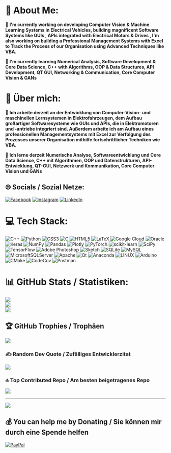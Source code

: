 # 💫 About Me:
🎲 <strong>I'm currently working on developing Computer Vision & Machine Learning Systems in Electrical Vehicles, building magnificent Software Systems like GUIs , APIs integrated with Electrical Motors & Drives , I'm also working on building a Professional Management Systems with Excel to Track the Process of our Organisation using Advanced Techniques like VBA.</strong><br>

🎲 <strong> I'm currently learning Numerical Analysis, Software Development & Core Data Science, C++ with Algorithms, OOP & Data Structures, API Development, QT GUI, Networking & Communication, Core Computer Vision & GANs</strong>

# 💫 Über mich:
🎲 <strong>Ich arbeite derzeit an der Entwicklung von Computer-Vision- und maschinellen Lernsystemen in Elektrofahrzeugen, dem Aufbau großartiger Softwaresysteme wie GUIs und APIs, die in Elektromotoren und -antriebe integriert sind. Außerdem arbeite ich am Aufbau eines professionellen Managementsystems mit Excel zur Verfolgung des Prozesses unserer Organisation mithilfe fortschrittlicher Techniken wie VBA.</strong><br>

🎲 <strong>Ich lerne derzeit Numerische Analyse, Softwareentwicklung und Core Data Science, C++ mit Algorithmen, OOP und Datenstrukturen, API-Entwicklung, QT-GUI, Netzwerk und Kommunikation, Core Computer Vision und GANs</strong>


## 🌐 Socials / Sozial Netze:
[![Facebook](https://img.shields.io/badge/Facebook-%231877F2.svg?logo=Facebook&logoColor=white)](https://facebook.com/profile.php?id=100083904230886) [![Instagram](https://img.shields.io/badge/Instagram-%23E4405F.svg?logo=Instagram&logoColor=white)](https://instagram.com/omarmedhataly) [![LinkedIn](https://img.shields.io/badge/LinkedIn-%230077B5.svg?logo=linkedin&logoColor=white)](https://linkedin.com/in/omar-medhat-74930321a/) 

# 💻 Tech Stack:
![C++](https://img.shields.io/badge/c++-%2300599C.svg?style=flat-square&logo=c%2B%2B&logoColor=white) ![Python](https://img.shields.io/badge/python-3670A0?style=flat-square&logo=python&logoColor=ffdd54) ![CSS3](https://img.shields.io/badge/css3-%231572B6.svg?style=flat-square&logo=css3&logoColor=white) ![C](https://img.shields.io/badge/c-%2300599C.svg?style=flat-square&logo=c&logoColor=white) ![HTML5](https://img.shields.io/badge/html5-%23E34F26.svg?style=flat-square&logo=html5&logoColor=white) ![LaTeX](https://img.shields.io/badge/latex-%23008080.svg?style=flat-square&logo=latex&logoColor=white) ![Google Cloud](https://img.shields.io/badge/Google%20Cloud-%234285F4.svg?style=flat-square&logo=google-cloud&logoColor=white) ![Oracle](https://img.shields.io/badge/Oracle-F80000?style=flat-square&logo=oracle&logoColor=white) ![Keras](https://img.shields.io/badge/Keras-%23D00000.svg?style=flat-square&logo=Keras&logoColor=white) ![NumPy](https://img.shields.io/badge/numpy-%23013243.svg?style=flat-square&logo=numpy&logoColor=white) ![Pandas](https://img.shields.io/badge/pandas-%23150458.svg?style=flat-square&logo=pandas&logoColor=white) ![Plotly](https://img.shields.io/badge/Plotly-%233F4F75.svg?style=flat-square&logo=plotly&logoColor=white) ![PyTorch](https://img.shields.io/badge/PyTorch-%23EE4C2C.svg?style=flat-square&logo=PyTorch&logoColor=white) ![scikit-learn](https://img.shields.io/badge/scikit--learn-%23F7931E.svg?style=flat-square&logo=scikit-learn&logoColor=white) ![SciPy](https://img.shields.io/badge/SciPy-%230C55A5.svg?style=flat-square&logo=scipy&logoColor=%white) ![TensorFlow](https://img.shields.io/badge/TensorFlow-%23FF6F00.svg?style=flat-square&logo=TensorFlow&logoColor=white) ![Adobe Photoshop](https://img.shields.io/badge/adobephotoshop-%2331A8FF.svg?style=flat-square&logo=adobephotoshop&logoColor=white) ![Sketch](https://img.shields.io/badge/Sketch-FFB387?style=flat-square&logo=sketch&logoColor=black) ![SQLite](https://img.shields.io/badge/sqlite-%2307405e.svg?style=flat-square&logo=sqlite&logoColor=white) ![MySQL](https://img.shields.io/badge/mysql-%2300f.svg?style=flat-square&logo=mysql&logoColor=white) ![MicrosoftSQLServer](https://img.shields.io/badge/Microsoft%20SQL%20Sever-CC2927?style=flat-square&logo=microsoft%20sql%20server&logoColor=white) ![Apache](https://img.shields.io/badge/apache-%23D42029.svg?style=flat-square&logo=apache&logoColor=white) ![Qt](https://img.shields.io/badge/Qt-%23217346.svg?style=flat-square&logo=Qt&logoColor=white) ![Anaconda](https://img.shields.io/badge/Anaconda-%2344A833.svg?style=flat-square&logo=anaconda&logoColor=white) ![LINUX](https://img.shields.io/badge/Linux-FCC624?style=flat-square&logo=linux&logoColor=black) ![Arduino](https://img.shields.io/badge/-Arduino-00979D?style=flat-square&logo=Arduino&logoColor=white) ![CMake](https://img.shields.io/badge/CMake-%23008FBA.svg?style=flat-square&logo=cmake&logoColor=white) ![CodeCov](https://img.shields.io/badge/codecov-%23ff0077.svg?style=flat-square&logo=codecov&logoColor=white) ![Postman](https://img.shields.io/badge/Postman-FF6C37?style=flat-square&logo=postman&logoColor=white)
# 📊 GitHub Stats / Statistiken:
![](https://github-readme-stats.vercel.app/api?username=OmarMed21&theme=blue-green&hide_border=false&include_all_commits=false&count_private=false)<br/>
![](https://github-readme-streak-stats.herokuapp.com/?user=OmarMed21&theme=blue-green&hide_border=false)<br/>
![](https://github-readme-stats.vercel.app/api/top-langs/?username=OmarMed21&theme=blue-green&hide_border=false&include_all_commits=false&count_private=false&layout=compact)

## 🏆 GitHub Trophies / Trophäen
![](https://github-profile-trophy.vercel.app/?username=OmarMed21&theme=juicyfresh&no-frame=false&no-bg=false&margin-w=4)

### ✍️ Random Dev Quote / Zufälliges Entwicklerzitat
![](https://quotes-github-readme.vercel.app/api?type=vetical&theme=gruvbox)

### 🔝 Top Contributed Repo / Am besten beigetragenes Repo
![](https://github-contributor-stats.vercel.app/api?username=OmarMed21&limit=5&theme=onedark&combine_all_yearly_contributions=true)


---
[![](https://visitcount.itsvg.in/api?id=OmarMed21&icon=2&color=9)](https://visitcount.itsvg.in)

  ## 💰 You can help me by Donating / Sie können mir durch eine Spende helfen
  [![PayPal](https://img.shields.io/badge/PayPal-00457C?style=for-the-badge&logo=paypal&logoColor=white)](https://paypal.me/omarmedhataly) 

  
<!-- Proudly created with GPRM ( https://gprm.itsvg.in ) -->
